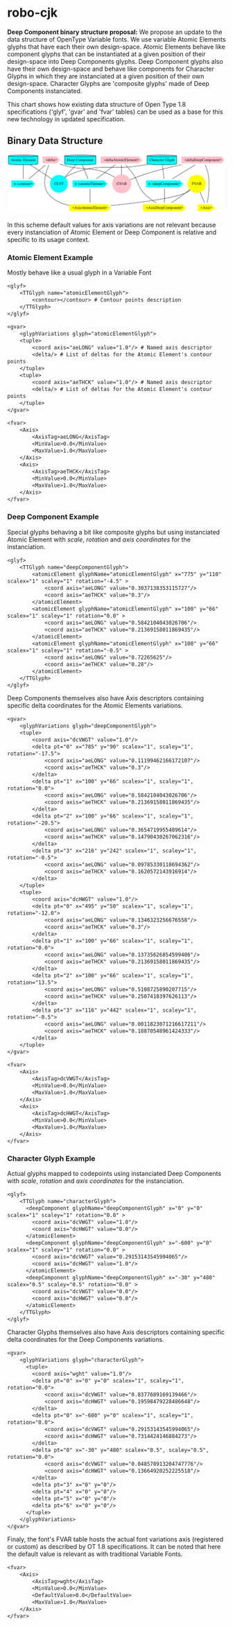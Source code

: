 # robo-cjk
**Deep Component binary structure proposal:**
We propose an update to the data structure of OpenType Variable fonts.
We use variable Atomic Elements glyphs that have each their own design-space. 
Atomic Elements behave like component glyphs that can be instantiated at a given position of their design-space into Deep Components glyphs.
Deep Component glyphs also have their own design-space and behave like components for Character Glyphs in which they are instanciated at a given position of their own design-space.
Character Glyphs are 'composite glyphs' made of Deep Components instanciated.

This chart shows how existing data structure of Open Type 1.8 specifications ('glyf', 'gvar' and 'fvar' tables) can be used as a base for this new technology in updated specification.

## Binary Data Structure
![Binary Data Structure](/documentation/DeepComponentBinaryStructure.gv.svg)

In this scheme default values for axis variations are not relevant because every instanciation of Atomic Element or Deep Component is relative and specific to its usage context.

### Atomic Element Example
Mostly behave like a usual glyph in a Variable Font
```
<glyf>
    <TTGlyph name="atomicElementGlyph">
        <contour></contour> # Contour points description
    </TTGlyph>
</glyf>
```

```
<gvar>
    <glyphVariations glyph="atomicElementGlyph">
    <tuple>
        <coord axis="aeLONG" value="1.0"/> # Named axis descriptor 
        <delta/> # List of deltas for the Atomic Element's contour points
    </tuple>
    <tuple>
        <coord axis="aeTHCK" value="1.0"/> # Named axis descriptor 
        <delta/> # List of deltas for the Atomic Element's contour points
    </tuple>
</gvar>
```

```
<fvar>
    <Axis>
        <AxisTag>aeLONG</AxisTag>
        <MinValue>0.0</MinValue>
        <MaxValue>1.0</MaxValue>
    </Axis>
    <Axis>
        <AxisTag>aeTHCK</AxisTag>
        <MinValue>0.0</MinValue>
        <MaxValue>1.0</MaxValue>
    </Axis>
</fvar>
```

### Deep Component Example
Special glyphs behaving a bit like composite glyphs but using instanciated Atomic Element with _scale_, _rotation_ and _axis coordinates_ for the instanciation.
```
<glyf>
    <TTGlyph name="deepComponentGlyph">
        <atomicElement glyphName="atomicElementGlyph" x="775" y="110" scalex="1" scaley="1" rotation="-4.5" >
            <coord axis="aeLONG" value="0.3037138353115727"/>
            <coord axis="aeTHCK" value="0.3"/>
        </atomicElement>
        <atomicElement glyphName="atomicElementGlyph" x="100" y="66" scalex="1" scaley="1" rotation="0.0" >
            <coord axis="aeLONG" value="0.5842104043026706"/>
            <coord axis="aeTHCK" value="0.21369158011869435"/>
        </atomicElement>
        <atomicElement glyphName="atomicElementGlyph" x="100" y="66" scalex="1" scaley="1" rotation="-0.5" >
            <coord axis="aeLONG" value="0.72265625"/>
            <coord axis="aeTHCK" value="0.28"/>
        </atomicElement>
    </TTGlyph>
</glyf>
```

Deep Components themselves also have Axis descriptors containing specific delta coordinates for the Atomic Elements variations.
```
<gvar>
    <glyphVariations glyph="deepComponentGlyph">
    <tuple>
        <coord axis="dcVWGT" value="1.0"/>
        <delta pt="0" x="785" y="90" scalex="1", scaley="1", rotation="-17.5">
            <coord axis="aeLONG" value="0.11199462166172107"/>
            <coord axis="aeTHCK" value="0.3"/>
        </delta>
        <delta pt="1" x="100" y="66" scalex="1", scaley="1", rotation="0.0">
            <coord axis="aeLONG" value="0.5842104043026706"/>
            <coord axis="aeTHCK" value="0.21369158011869435"/>
        </delta>
        <delta pt="2" x="100" y="66" scalex="1", scaley="1", rotation="-20.5">
            <coord axis="aeLONG" value="0.3654719955489614"/>
            <coord axis="aeTHCK" value="0.14790430267062316"/>
        </delta>
        <delta pt="3" x="216" y="242" scalex="1", scaley="1", rotation="-0.5">
            <coord axis="aeLONG" value="0.09785330118694362"/>
            <coord axis="aeTHCK" value="0.1620572143916914"/>
        </delta>
    </tuple>
    <tuple>
        <coord axis="dcHWGT" value="1.0"/>
        <delta pt="0" x="495" y="50" scalex="1", scaley="1", rotation="-12.0">
            <coord axis="aeLONG" value="0.1346323256676558"/>
            <coord axis="aeTHCK" value="0.3"/>
        </delta>
        <delta pt="1" x="100" y="66" scalex="1", scaley="1", rotation="0.0">
            <coord axis="aeLONG" value="0.13735626854599406"/>
            <coord axis="aeTHCK" value="0.21369158011869435"/>
        </delta>
        <delta pt="2" x="100" y="66" scalex="1", scaley="1", rotation="13.5">
            <coord axis="aeLONG" value="0.5108725890207715"/>
            <coord axis="aeTHCK" value="0.2507418397626113"/>
        </delta>
        <delta pt="3" x="116" y="442" scalex="1", scaley="1", rotation="-0.5">
            <coord axis="aeLONG" value="0.0011823071216617211"/>
            <coord axis="aeTHCK" value="0.18870548961424333"/>
        </delta>
    </tuple>
</gvar>
```

```
<fvar>
    <Axis>
        <AxisTag>dcVWGT</AxisTag>
        <MinValue>0.0</MinValue>
        <MaxValue>1.0</MaxValue>
    </Axis>
    <Axis>
        <AxisTag>dcHWGT</AxisTag>
        <MinValue>0.0</MinValue>
        <MaxValue>1.0</MaxValue>
    </Axis>
</fvar>
```

### Character Glyph Example
Actual glyphs mapped to codepoints using instanciated Deep Components with _scale_, _rotation_ and _axis coordinates_ for the instanciation.
```
<glyf>
    <TTGlyph name="characterGlyph">
      <deepComponent glyphName="deepComponentGlyph" x="0" y="0" scalex="1" scaley="1" rotation="0.0" >
        <coord axis="dcVWGT" value="1.0"/>
        <coord axis="dcHWGT" value="0.0"/>
      </atomicElement>
      <deepComponent glyphName="deepComponentGlyph" x="-600" y="0" scalex="1" scaley="1" rotation="0.0" >
        <coord axis="dcVWGT" value="0.29153143545994065"/>
        <coord axis="dcHWGT" value="1.0"/>
      </atomicElement>
      <deepComponent glyphName="deepComponentGlyph" x="-30" y="480" scalex="0.5" scaley="0.5" rotation="0.0" >
        <coord axis="dcVWGT" value="0.0"/>
        <coord axis="dcHWGT" value="0.0"/>
      </atomicElement>
    </TTGlyph>
</glyf>
```

Character Glyphs themselves also have Axis descriptors containing specific delta coordinates for the Deep Components variations.
```
<gvar>
    <glyphVariations glyph="characterGlyph">
      <tuple>
        <coord axis="wght" value="1.0"/>
        <delta pt="0" x="0" y="0" scalex="1", scaley="1", rotation="0.0">
            <coord axis="dcVWGT" value="0.8377689169139466"/>
            <coord axis="dcHWGT" value="0.19598479228486648"/>
        </delta>
        <delta pt="0" x="-600" y="0" scalex="1", scaley="1", rotation="0.0">
            <coord axis="dcVWGT" value="0.29153143545994065"/>
            <coord axis="dcHWGT" value="0.7314424146884273"/>
        </delta>
        <delta pt="0" x="-30" y="480" scalex="0.5", scaley="0.5", rotation="0.0">
            <coord axis="dcVWGT" value="0.048578913204747776"/>
            <coord axis="dcHWGT" value="0.13664920252225518"/>
        </delta>
        <delta pt="3" x="0" y="0"/>
        <delta pt="4" x="0" y="0"/>
        <delta pt="5" x="0" y="0"/>
        <delta pt="6" x="0" y="0"/>
      </tuple>
    </glyphVariations>
</gvar>
```

Finaly, the font's FVAR table hosts the actual font variations axis (registered or custom) as described by OT 1.8 specifications. It can be noted that here the default value is relevant as with traditional Variable Fonts.
```
<fvar>
    <Axis>
        <AxisTag>wght</AxisTag>
        <MinValue>0.0</MinValue>
        <DefaultValue>0.0</DefaultValue>
        <MaxValue>1.0</MaxValue>
    </Axis>
</fvar>
```